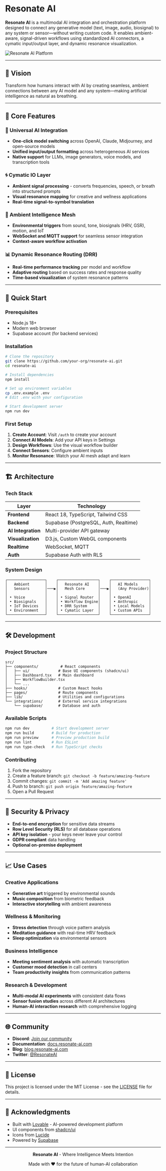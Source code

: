 # Resonate AI

**Resonate AI** is a multimodal AI integration and orchestration platform designed to connect any generative model (text, image, audio, biosignal) to any system or sensor—without writing custom code. It enables ambient-aware, signal-driven workflows using standardized AI connectors, a cymatic input/output layer, and dynamic resonance visualization.

![Resonate AI Platform](https://images.unsplash.com/photo-1677442136019-21780ecad995?w=1200&h=600&fit=crop&auto=format)

---

## 🌟 Vision

Transform how humans interact with AI by creating seamless, ambient connections between any AI model and any system—making artificial intelligence as natural as breathing.

---

## 🎯 Core Features

### 🧩 Universal AI Integration
- **One-click model switching** across OpenAI, Claude, Midjourney, and open-source models
- **Unified input/output formatting** across heterogeneous AI services
- **Native support** for LLMs, image generators, voice models, and transcription tools

### 🌀 Cymatic IO Layer
- **Ambient signal processing** - converts frequencies, speech, or breath into structured prompts
- **Visual resonance mapping** for creative and wellness applications
- **Real-time signal-to-symbol translation**

### 📡 Ambient Intelligence Mesh
- **Environmental triggers** from sound, tone, biosignals (HRV, GSR), motion, and IoT
- **WebSocket and MQTT support** for seamless sensor integration
- **Context-aware workflow activation**

### 📊 Dynamic Resonance Routing (DRR)
- **Real-time performance tracking** per model and workflow
- **Adaptive routing** based on success rates and response quality
- **Time-based visualization** of system resonance patterns

---

## 🚀 Quick Start

### Prerequisites
- Node.js 18+ 
- Modern web browser
- Supabase account (for backend services)

### Installation

```bash
# Clone the repository
git clone https://github.com/your-org/resonate-ai.git
cd resonate-ai

# Install dependencies
npm install

# Set up environment variables
cp .env.example .env
# Edit .env with your configuration

# Start development server
npm run dev
```

### First Setup

1. **Create Account**: Visit `/auth` to create your account
2. **Connect AI Models**: Add your API keys in Settings
3. **Design Workflows**: Use the visual workflow builder
4. **Connect Sensors**: Configure ambient inputs
5. **Monitor Resonance**: Watch your AI mesh adapt and learn

---

## 🏗️ Architecture

### Tech Stack

| Layer | Technology |
|-------|------------|
| **Frontend** | React 18, TypeScript, Tailwind CSS |
| **Backend** | Supabase (PostgreSQL, Auth, Realtime) |
| **AI Integration** | Multi-provider API gateway |
| **Visualization** | D3.js, Custom WebGL components |
| **Realtime** | WebSocket, MQTT |
| **Auth** | Supabase Auth with RLS |

### System Design

```
┌─────────────────┐    ┌──────────────────┐    ┌─────────────────┐
│   Ambient       │    │   Resonate AI    │    │   AI Models     │
│   Sensors       │───▶│   Mesh Core      │───▶│   (Any Provider)│
│                 │    │                  │    │                 │
│ • Voice         │    │ • Signal Router  │    │ • OpenAI        │
│ • Biosignals    │    │ • Workflow Engine│    │ • Anthropic     │
│ • IoT Devices   │    │ • DRR System     │    │ • Local Models  │
│ • Environment   │    │ • Cymatic Layer  │    │ • Custom APIs   │
└─────────────────┘    └──────────────────┘    └─────────────────┘
```

---

## 🛠️ Development

### Project Structure

```
src/
├── components/          # React components
│   ├── ui/             # Base UI components (shadcn/ui)
│   ├── Dashboard.tsx   # Main dashboard
│   ├── WorkflowBuilder.tsx
│   └── ...
├── hooks/              # Custom React hooks
├── pages/              # Route components
├── lib/                # Utilities and configurations
└── integrations/       # External service integrations
    └── supabase/       # Database and auth
```

### Available Scripts

```bash
npm run dev          # Start development server
npm run build        # Build for production
npm run preview      # Preview production build
npm run lint         # Run ESLint
npm run type-check   # Run TypeScript checks
```

### Contributing

1. Fork the repository
2. Create a feature branch: `git checkout -b feature/amazing-feature`
3. Commit changes: `git commit -m 'Add amazing feature'`
4. Push to branch: `git push origin feature/amazing-feature`
5. Open a Pull Request

---

## 🔐 Security & Privacy

- **End-to-end encryption** for sensitive data streams
- **Row Level Security (RLS)** for all database operations
- **API key isolation** - your keys never leave your control
- **GDPR compliant** data handling
- **Optional on-premise deployment**

---

## 📈 Use Cases

### Creative Applications
- **Generative art** triggered by environmental sounds
- **Music composition** from biometric feedback
- **Interactive storytelling** with ambient awareness

### Wellness & Monitoring
- **Stress detection** through voice pattern analysis
- **Meditation guidance** with real-time HRV feedback
- **Sleep optimization** via environmental sensors

### Business Intelligence
- **Meeting sentiment analysis** with automatic transcription
- **Customer mood detection** in call centers
- **Team productivity insights** from communication patterns

### Research & Development
- **Multi-modal AI experiments** with consistent data flows
- **Sensor fusion studies** across different AI architectures
- **Human-AI interaction research** with comprehensive logging

---

## 🌐 Community

- **Discord**: [Join our community](https://discord.gg/resonate-ai)
- **Documentation**: [docs.resonate-ai.com](https://docs.resonate-ai.com)
- **Blog**: [blog.resonate-ai.com](https://blog.resonate-ai.com)
- **Twitter**: [@ResonateAI](https://twitter.com/ResonateAI)

---

## 📄 License

This project is licensed under the MIT License - see the [LICENSE](LICENSE) file for details.

---

## 🙏 Acknowledgments

- Built with [Lovable](https://lovable.dev) - AI-powered development platform
- UI components from [shadcn/ui](https://ui.shadcn.com)
- Icons from [Lucide](https://lucide.dev)
- Powered by [Supabase](https://supabase.com)

---

<div align="center">
  <p><strong>Resonate AI</strong> - Where Intelligence Meets Intention</p>
  <p>Made with ❤️ for the future of human-AI collaboration</p>
</div>